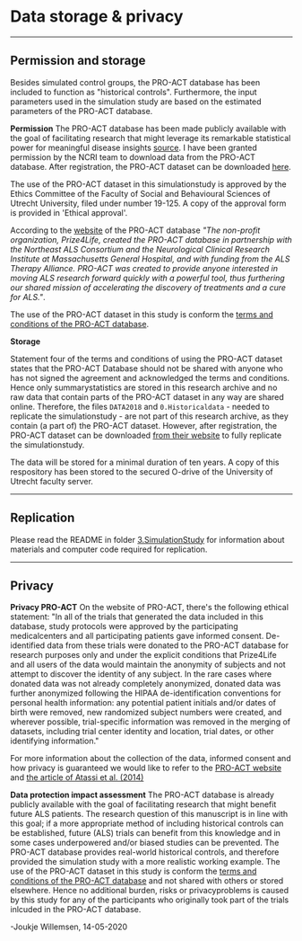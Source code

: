 Data storage & privacy
===
---
**Permission and storage**
---
Besides simulated control groups, the PRO-ACT database has been included to function as "historical controls". Furthermore, the input parameters used in the simulation study are based on the estimated parameters of the PRO-ACT database.

**Permission**
The PRO-ACT database has been made publicly available with the goal of facilitating research that might leverage its remarkable statistical power for meaningful disease insights [source](https://www.ncbi.nlm.nih.gov/pmc/articles/PMC4239834/). I have been granted permission by the NCRI team to download data from the PRO-ACT database. After registration, the PRO-ACT dataset can be downloaded [here](https://nctu.partners.org/ProACT/Data/Index/1). 

The use of the PRO-ACT dataset in this simulationstudy is approved by the Ethics Committee of the Faculty of Social and Behavioural Sciences of Utrecht University, filed under number 19-125. A copy of the approval form is provided in 'Ethical approval'. 

According to the [website](https://nctu.partners.org/ProACT/Document/DisplayLatest/5) of the PRO-ACT database *"The non-profit organization, Prize4Life, created the PRO-ACT database in partnership with the Northeast ALS Consortium and the Neurological Clinical Research Institute at Massachusetts General Hospital, and with funding from the ALS Therapy Alliance. PRO-ACT was created to provide anyone interested in moving ALS research forward quickly with a powerful tool, thus furthering our shared mission of accelerating the discovery of treatments and a cure for ALS."*. 

The use of the PRO-ACT dataset in this study is conform the [terms and conditions of the PRO-ACT database](https://nctu.partners.org/ProACT/Document/DisplayLatest/1).

**Storage**

Statement four of the terms and conditions of using the PRO-ACT dataset states that the PRO-ACT Database should not be shared with anyone who has not signed the agreement and acknowledged the terms and conditions. Hence only summarystatistics are stored in this research archive and no raw data that contain parts of the PRO-ACT dataset in any way are shared online. Therefore, the files `DATA2018` and `0.Historicaldata` - needed to replicate the simulationstudy - are not part of this research archive, as they contain (a part of) the PRO-ACT dataset. However, after registration, the PRO-ACT dataset can be downloaded [from their website](https://nctu.partners.org/ProACT/Data/Index/1) to fully replicate the simulationstudy.

The data will be stored for a minimal duration of ten years. A copy of this respository has been stored to the secured O-drive of the University of Utrecht faculty server.

---
**Replication**
---
Please read the README in folder [3.SimulationStudy](https://github.com/JoukjeWillemsen/Research-Repository-Master-Thesis/tree/master/3.SimulationStudy) for information about materials and computer code required for replication.

---
**Privacy**
---
**Privacy PRO-ACT**
On the website of PRO-ACT, there's the following ethical statement: "In all of the trials that generated the data included in this database, study protocols were approved by the participating medicalcenters and all participating patients gave informed consent. De-identified data from these trials were donated to the PRO-ACT database for research purposes only and under the explicit conditions that Prize4Life and all users of the data would maintain the anonymity of subjects and not attempt to discover the identity of any subject. In the rare cases where donated data was not already completely anonymized, donated data was further anonymized following the HIPAA de-identification conventions for personal health information: any potential patient initials and/or dates of birth were removed, new randomized subject numbers were created, and wherever possible, trial-specific information was removed in the merging of datasets, including trial center identity and location, trial dates, or other identifying information."

For more information about the collection of the data, informed consent and how privacy is guaranteed we would like to refer to the [PRO-ACT website](https://nctu.partners.org/ProACT/Document/DisplayLatest/9) and [the article of Atassi et al. (2014)](https://www.ncbi.nlm.nih.gov/pubmed/25298304)

**Data protection impact assessment**
The PRO-ACT database is already publicly available with the goal of facilitating research that might benefit future ALS patients. The research question of this manuscript is in line with this goal; if a more appropriate method of including historical controls can be established, future (ALS) trials can benefit from this knowledge and in some cases underpowered and/or biased studies can be prevented. The PRO-ACT database provides real-world historical controls, and therefore provided the simulation study with a more realistic working example. 
The use of the PRO-ACT dataset in this study is conform the [terms and conditions of the PRO-ACT database](https://nctu.partners.org/ProACT/Document/DisplayLatest/1) and not shared with others or stored elsewhere. Hence no additional burden, risks or privacyproblems is caused by this study for any of the participants who originally took part of the trials inlcuded in the PRO-ACT database.

-Joukje Willemsen, 14-05-2020

